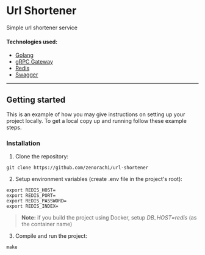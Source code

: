 # Url Shortener
Simple url shortener service

#### Technologies used:
* [Golang](https://go.dev)
* [gRPC Gateway](https://grpc-ecosystem.github.io/grpc-gateway/) 
* [Redis](https://redis.io/)
* [Swagger](https://swagger.io)
---

## Getting started
This is an example of how you may give instructions on setting up your project locally. To get a local copy up and running follow these example steps.

### Installation
1. Clone the repository:
```shell
git clone https://github.com/zenorachi/url-shortener
```
2. Setup environment variables (create .env file in the project's root):
```dotenv
export REDIS_HOST=
export REDIS_PORT=
export REDIS_PASSWORD=
export REDIS_INDEX=
```
> **Note:** if you build the project using Docker, setup *DB_HOST=redis* (as the container name)
3. Compile and run the project:
```shell
make
```